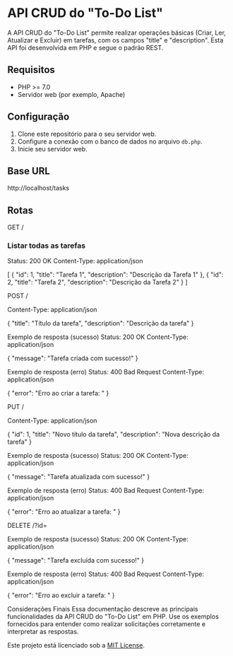 # API CRUD do "To-Do List"

A API CRUD do "To-Do List" permite realizar operações básicas (Criar, Ler, Atualizar e Excluir) em tarefas, com os campos "title" e "description". Esta API foi desenvolvida em PHP e segue o padrão REST.

## Requisitos

- PHP >= 7.0
- Servidor web (por exemplo, Apache)

## Configuração

1. Clone este repositório para o seu servidor web.
2. Configure a conexão com o banco de dados no arquivo `db.php`.
3. Inicie seu servidor web.

## Base URL

http://localhost/tasks


## Rotas

GET /

### Listar todas as tarefas

Status: 200 OK
Content-Type: application/json

[
    {
        "id": 1,
        "title": "Tarefa 1",
        "description": "Descrição da Tarefa 1"
    },
    {
        "id": 2,
        "title": "Tarefa 2",
        "description": "Descrição da Tarefa 2"
    }
]


POST /

Content-Type: application/json

{
    "title": "Título da tarefa",
    "description": "Descrição da tarefa"
}

Exemplo de resposta (sucesso)
Status: 200 OK
Content-Type: application/json

{
    "message": "Tarefa criada com sucesso!"
}

Exemplo de resposta (erro)
Status: 400 Bad Request
Content-Type: application/json

{
    "error": "Erro ao criar a tarefa: <mensagem de erro>"
}

PUT /

Content-Type: application/json

{
    "id": 1,
    "title": "Novo título da tarefa",
    "description": "Nova descrição da tarefa"
}


Exemplo de resposta (sucesso)
Status: 200 OK
Content-Type: application/json

{
    "message": "Tarefa atualizada com sucesso!"
}


Exemplo de resposta (erro)
Status: 400 Bad Request
Content-Type: application/json

{
    "error": "Erro ao atualizar a tarefa: <mensagem de erro>"
}

DELETE /?id=<ID>

Exemplo de resposta (sucesso)
Status: 200 OK
Content-Type: application/json

{
    "message": "Tarefa excluída com sucesso!"
}

Exemplo de resposta (erro)
Status: 400 Bad Request
Content-Type: application/json

{
    "error": "Erro ao excluir a tarefa: <mensagem de erro>"
}

Considerações Finais
Essa documentação descreve as principais funcionalidades da API CRUD do "To-Do List" em PHP. Use os exemplos fornecidos para entender como realizar solicitações corretamente e interpretar as respostas.


Este projeto está licenciado sob a [MIT License](LICENSE).
